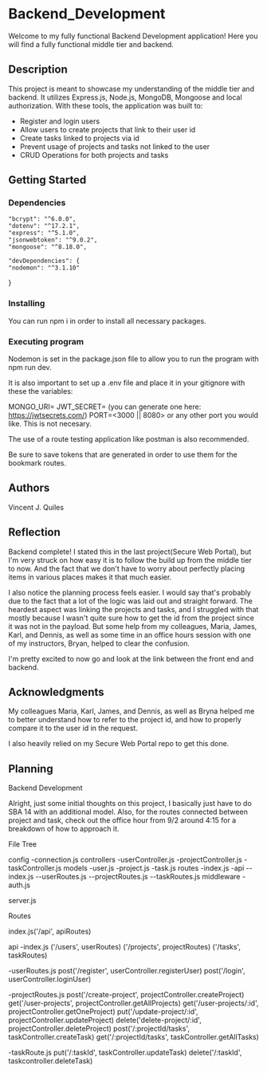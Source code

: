 # Backend_Development
Welcome to my fully functional Backend Development application! Here you will find a fully functional middle tier and backend. 

## Description
This project is meant to showcase my understanding of the middle tier and backend. It utilizes Express.js, Node.js, MongoDB, Mongoose and local authorization. With these tools, the application was built to:
- Register and login users
- Allow users to create projects that link to their user id
- Create tasks linked to projects via id
- Prevent usage of projects and tasks not linked to the user
- CRUD Operations for both projects and tasks

## Getting Started
### Dependencies
    "bcrypt": "^6.0.0",
    "dotenv": "^17.2.1",
    "express": "^5.1.0",
    "jsonwebtoken": "^9.0.2",
    "mongoose": "^8.18.0", 

    "devDependencies": {
    "nodemon": "^3.1.10"
  }

### Installing
You can run npm i in order to install all necessary packages. 

### Executing program
Nodemon is set in the package.json file to allow you to run the program with npm run dev.

It is also important to set up a .env file and place it in your gitignore with these the variables:

MONGO_URI=<mongo db connection string>
JWT_SECRET=<your jwt secret> (you can generate one here: https://jwtsecrets.com/)
PORT=<3000 || 8080> or any other port you would like. This is not necesary.

The use of a route testing application like postman is also recommended. 

Be sure to save tokens that are generated in order to use them for the bookmark routes. 

## Authors
Vincent J. Quiles

## Reflection
Backend complete! I stated this in the last project(Secure Web Portal), but I'm very struck on how easy it is to follow the build up from the middle tier to now. And the fact that we don't have to worry about perfectly placing items in various places makes it that much easier. 

I also notice the planning process feels easier. I would say that's probably due to the fact that a lot of the logic was laid out and straight forward. The heardest aspect was linking the projects and tasks, and I struggled with that mostly because I wasn't quite sure how to get the id from the project since it was not in the payload. But some help from my colleagues, Maria, James, Karl, and Dennis, as well as some time in an office hours session with one of my instructors, Bryan, helped to clear the confusion. 

I'm pretty excited to now go and look at the link between the front end and backend. 

## Acknowledgments

My colleagues Maria, Karl, James, and Dennis, as well as Bryna helped me to better understand how to refer to the project id, and how to properly compare it to the user id in the request. 

I also heavily relied on my Secure Web Portal repo to get this done.

## Planning

Backend Development

Alright, just some initial thoughts on this project, I basically just have to do SBA 14 with an additional model. Also, for the routes connected between project and task, check out the office hour from 9/2 around 4:15 for a breakdown of how to approach it.


File Tree

config
-connection.js
controllers
-userController.js
-projectController.js
-taskController.js
models
-user.js
-project.js
-task.js
routes
-index.js
-api
--index.js
--userRoutes.js
--projectRoutes.js
--taskRoutes.js
middleware
-auth.js

server.js

Routes

index.js('/api', apiRoutes)

api
-index.js
('/users', userRoutes)
('/projects', projectRoutes)
('/tasks', taskRoutes)

-userRoutes.js
post('/register', userController.registerUser)
post('/login', userController.loginUser)

-projectRoutes.js
post('/create-project', projectController.createProject)
get('/user-projects', projectController.getAllProjects)
get('/user-projects/:id', projectController.getOneProject)
put('/update-project/:id', projectController.updateProject)
delete('delete-project/:id', projectController.deleteProject)
post('/:projectId/tasks', taskController.createTask)
get('/:projectId/tasks', taskController.getAllTasks)

-taskRoute.js
put('/:taskId', taskController.updateTask)
delete('/:taskId', taskcontroller.deleteTask)
